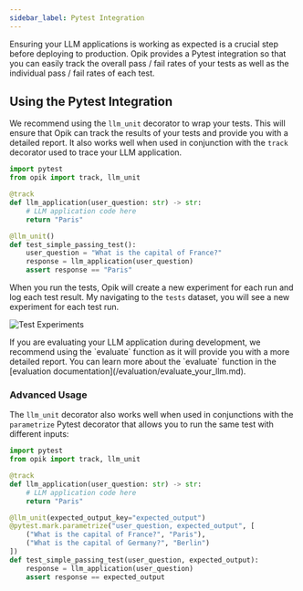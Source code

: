 ```yaml
---
sidebar_label: Pytest Integration
---
```


Ensuring your LLM applications is working as expected is a crucial step before deploying to production. Opik provides a Pytest integration so that you can easily track the overall pass / fail rates of your tests as well as the individual pass / fail rates of each test.

## Using the Pytest Integration

We recommend using the `llm_unit` decorator to wrap your tests. This will ensure that Opik can track the results of your tests and provide you with a detailed report. It also works well when used in conjunction with the `track` decorator used to trace your LLM application.

```python
import pytest
from opik import track, llm_unit

@track
def llm_application(user_question: str) -> str:
    # LLM application code here
    return "Paris"

@llm_unit()
def test_simple_passing_test():
    user_question = "What is the capital of France?"
    response = llm_application(user_question)
    assert response == "Paris"
```

When you run the tests, Opik will create a new experiment for each run and log each test result. My navigating to the `tests` dataset, you will see a new experiment for each test run.

![Test Experiments](/img/testing/test_experiments.png)

<Tip>
If you are evaluating your LLM application during development, we recommend using the `evaluate` function as it will provide you with a more detailed report. You can learn more about the `evaluate` function in the [evaluation documentation](/evaluation/evaluate_your_llm.md).
</Tip>

### Advanced Usage

The `llm_unit` decorator also works well when used in conjunctions with the `parametrize` Pytest decorator that allows you to run the same test with different inputs:

```python
import pytest
from opik import track, llm_unit

@track
def llm_application(user_question: str) -> str:
    # LLM application code here
    return "Paris"

@llm_unit(expected_output_key="expected_output")
@pytest.mark.parametrize("user_question, expected_output", [
    ("What is the capital of France?", "Paris"),
    ("What is the capital of Germany?", "Berlin")
])
def test_simple_passing_test(user_question, expected_output):
    response = llm_application(user_question)
    assert response == expected_output
```
